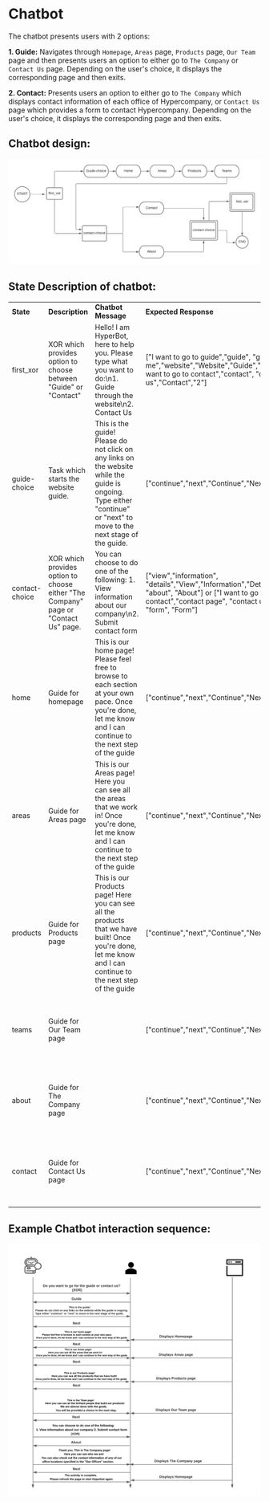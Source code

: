 # Chatbot

The chatbot presents users with 2 options:

**1. Guide:** Navigates through `Homepage`, `Areas` page, `Products` page, `Our Team` page and then presents users an option to either go to `The Company` or `Contact Us` page. Depending on the user's choice, it displays the corresponding page and then exits.

**2. Contact:** Presents users an option to either go to `The Company` which displays contact information of each office of Hypercompany, or `Contact Us` page which provides a form to contact Hypercompany. Depending on the user's choice, it displays the corresponding page and then exits.

## Chatbot design:
![Chatbot model](./chatbot-model.png)

## State Description of chatbot:

<table>
    <tr>
        <td><b>State</b></td>
        <td><b>Description</b></td>
        <td><b>Chatbot Message</b></td>
        <td><b>Expected Response</b></td>
        <td><b>Page Displayed</b></td>
        <td><b>Next Step</b></td>
        <td><b>Unknown message</b></td>
    </tr>
    <tr>
        <td>first_xor</td>
        <td>XOR which provides option to choose between "Guide" or "Contact"</td>
        <td>Hello! I am HyperBot, here to help you. Please type what you want to do:\n1. Guide through the website\n2. Contact Us</td>
        <td>["I want to go to guide","guide", "guide me","website","Website","Guide","1"] or ["I want to go to contact","contact", "contact us","Contact","2"]</td>
        <td>Current page where user has already navigated to</td>
        <td>Either "guide-choice" or "contact-choice" based on user response</td>
        <td>I cannot understand. Please enter \"guide\" or \"contact\" to continue.</td>
    </tr>
    <tr>
        <td>guide-choice</td>
        <td>Task which starts the website guide.</td>
        <td>This is the guide! Please do not click on any links on the website while the guide is ongoing. Type either "continue" or "next" to move to the next stage of the guide.</td>
        <td>["continue","next","Continue","Next"]</td>
        <td>Current page where user has already navigated to</td>
        <td>home</td>
        <td>I don't understand. Do you want to continue? Enter either next or continue</td>
    </tr>
    <tr>
        <td>contact-choice</td>
        <td>XOR which provides option to choose either "The Company" page or "Contact Us" page.</td>
        <td>You can choose to do one of the following: 1. View information about our company\n2. Submit contact form</td>
        <td>["view","information", "details","View","Information","Details","1", "about", "About"] or ["I want to go to contact","contact page", "contact us","2", "form", "Form"]</td>
        <td>Current page where user has already navigated to</td>
        <td>Either "about" or "contact" based on user response</td>
        <td>I cannot understand. Please enter "about" or "contact" to continue.</td>
    </tr>
    <tr>
        <td>home</td>
        <td>Guide for homepage</td>
        <td>This is our home page! Please feel free to browse to each section at your own pace. Once you're done, let me know and I can continue to the next step of the guide</td>
        <td>["continue","next","Continue","Next"]</td>
        <td>/ (Homepage)</td>
        <td>products</td>
        <td>I don't understand. Do you want to continue? Enter either next or continue</td>
    </tr>
    <tr>
        <td>areas</td>
        <td>Guide for Areas page</td>
        <td>This is our Areas page! Here you can see all the areas that we work in! Once you're done, let me know and I can continue to the next step of the guide</td>
        <td>["continue","next","Continue","Next"]</td>
        <td>/areas</td>
        <td>products</td>
        <td>I don't understand. Do you want to continue? Enter either next or continue</td>
    </tr>
    <tr>
        <td>products</td>
        <td>Guide for Products page</td>
        <td>This is our Products page! Here you can see all the products that we have built! Once you're done, let me know and I can continue to the next step of the guide</td>
        <td>["continue","next","Continue","Next"]</td>
        <td>/products</td>
        <td>teams</td>
        <td>I don't understand. Do you want to continue? Enter either next or continue</td>
    </tr>
    <tr>
        <td>teams</td>
        <td>Guide for Our Team page</td>
        <td></td>
        <td>["continue","next","Continue","Next"]</td>
        <td>/our_team</td>
        <td>contact-choice</td>
        <td>I don't understand. Do you want to continue? Enter either next or continue</td>
    </tr>
    <tr>
        <td>about</td>
        <td>Guide for The Company page</td>
        <td></td>
        <td>["continue","next","Continue","Next"]</td>
        <td>/the_company</td>
        <td></td>
        <td>I don't understand. Do you want to continue? Enter either next or continue</td>
    </tr>
    <tr>
        <td>contact</td>
        <td>Guide for Contact Us page</td>
        <td></td>
        <td>["continue","next","Continue","Next"]</td>
        <td>/contact_us</td>
        <td></td>
        <td>I don't understand. Do you want to continue? Enter either next or continue</td>
    </tr>
</table>


## Example Chatbot interaction sequence:
![Chatbot guide interaction](./chatbot-interaction.png)